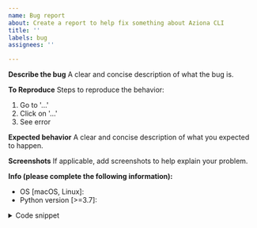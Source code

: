 ```yaml
---
name: Bug report
about: Create a report to help fix something about Aziona CLI
title: ''
labels: bug
assignees: ''

---
```


**Describe the bug**
A clear and concise description of what the bug is.

**To Reproduce**
Steps to reproduce the behavior:

1. Go to '…'
2. Click on '…'
3. See error

**Expected behavior**
A clear and concise description of what you expected to happen.

**Screenshots**
If applicable, add screenshots to help explain your problem.

**Info (please complete the following information):**

- OS [macOS, Linux]:
- Python version [>=3.7]:

<details>
  <summary>Code snippet</summary>
  <pre>
  <!-- Paste an example code snippet, if applicable -->
  </pre>
</details>